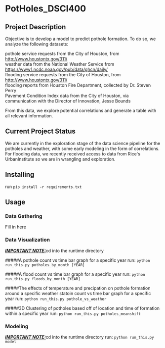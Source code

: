 # PotHoles_DSCI400

## Project Description
Objective is to develop a model to predict pothole formation.
To do so, we analyze the following datasets:

pothole service requests from the City of Houston, from http://www.houstontx.gov/311/  <br />
weather data from the National Weather Service from https://www1.ncdc.noaa.gov/pub/data/ghcn/daily/ <br />
flooding service requests from the City of Houston, from http://www.houstontx.gov/311/<br />
flooding reports from Houston Fire Department, collected by Dr. Steven Perry <br />
Pavement Condition Index data from the City of Houston, via communication with the Director of Innovation, Jesse Bounds <br />


From this data, we explore potential correlations and generate a table with all relevant information.

## Current Project Status

We are currently in the exploration stage of the data science pipeline for the potholes and weather, with some early modeling in the form of correlations.
For flooding data, we recently received access to data from Rice's UrbanInstitute so we are in wrangling and exploration.

## Installing

run `pip install -r requirements.txt`

## Usage
### Data Gathering

Fill in here

### Data Visualization
<i><b><u>IMPORTANT NOTE:</u></b></i>cd into the runtime directory</u></b></i> 

#####A pothole count vs time bar graph for a specific year
run: `python run_this.py potholes_by_month [YEAR]`

#####A flood count vs time bar graph for a specific year
run: `python run_this.py floods_by_month [YEAR]`

#####The effects of temperature and precipation on pothole formation around a specific weather statoin  count vs time bar graph for a specific year
run: `python run_this.py pothole_vs_weather`

#####3D Clustering of potholes based off of location and time of formation within a specific year
run: `python run_this.py potholes_meanshift`


### Modeling
<i><b><u>IMPORTANT NOTE:</u></b></i>cd into the runtime directory</u></b></i>
run: `python run_this.py model`
